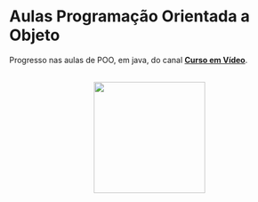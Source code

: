# Aulas Programação Orientada a Objeto
Progresso nas aulas de POO, em java, do canal <strong>[Curso em Vídeo](https://www.youtube.com/channel/UCrWvhVmt0Qac3HgsjQK62FQ)</strong>.
<br /><br />

<div align="center">
<img src="https://media.giphy.com/media/1U4S8219ByoGk/giphy.gif" width="200px"/>
</div>
